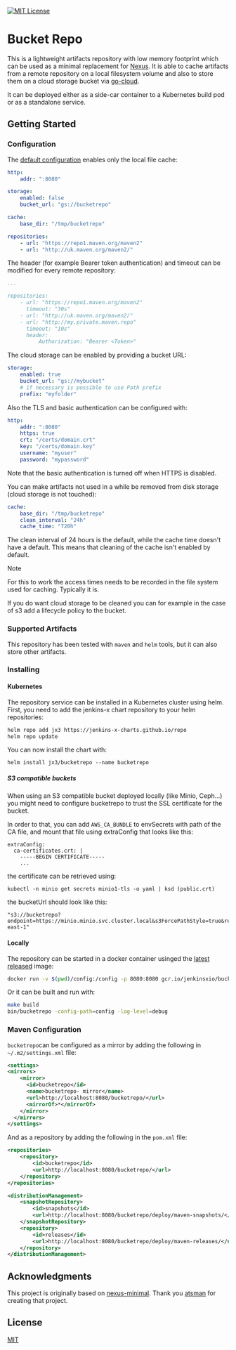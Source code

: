 [![MIT License][license-image]][license-url]

# Bucket Repo

This is a lightweight artifacts repository with low memory footprint which can be used as a minimal replacement for 
[Nexus](https://www.sonatype.com/nexus-repository-sonatype). It is able to cache artifacts from a remote repository
on a local filesystem volume and also to store them on a cloud storage bucket via [go-cloud](https://github.com/google/go-cloud/).

It can be deployed either as a side-car container to a Kubernetes build pod or as a standalone service.

## Getting Started

### Configuration

The [default configuration](config/config.yaml) enables only the local file cache:
```YAML
http:
    addr: ":8080"

storage:
    enabled: false
    bucket_url: "gs://bucketrepo"

cache:
    base_dir: "/tmp/bucketrepo"

repositories:
    - url: "https://repo1.maven.org/maven2"
    - url: "http://uk.maven.org/maven2/"
```

The header (for example Bearer token authentication) and timeout can be modified for every remote repository:
```YAML
...

repositories:
    - url: "https://repo1.maven.org/maven2"
      timeout: "30s"
    - url: "http://uk.maven.org/maven2/"
    - url: "http://my.private.maven.repo"
      timeout: "10s"
      header:
          Authorization: "Bearer <Token>"
```

The cloud storage can be enabled by providing a bucket URL:
```YAML
storage:
    enabled: true
    bucket_url: "gs://mybucket"
    # if necessary is possible to use Path prefix
    prefix: "myfolder" 
```

Also the TLS and basic authentication can be configured with:
```YAML
http:
    addr: ":8080"
    https: true
    crt: "/certs/domain.crt"
    key: "/certs/domain.key"
    username: "myuser"
    password: "mypassword"
```
Note that the basic authentication is turned off when HTTPS is disabled.

You can make artifacts not used in a while be removed from disk storage (cloud storage is not touched):

```YAML
cache:
    base_dir: "/tmp/bucketrepo"
    clean_interval: "24h"
    cache_time: "720h"
```

The clean interval of 24 hours is the default, while the cache time doesn't have a default. This means
that cleaning of the cache isn't enabled by default.

> [!NOTE]
> For this to work the access times needs to be recorded in the file system used for caching. Typically it is.

If you do want cloud storage to be cleaned you can for example in the case of s3 add a lifecycle policy to
the bucket.

### Supported Artifacts

This repository has been tested with `maven` and `helm` tools, but it can also store other artifacts.

### Installing

#### Kubernetes

The repository service can be installed in a Kubernetes cluster using helm. First, you need to add the jenkins-x chart repository to your helm repositories:

```sh
helm repo add jx3 https://jenkins-x-charts.github.io/repo
helm repo update
```
You can now install the chart with:
```
helm install jx3/bucketrepo --name bucketrepo
```

##### S3 compatible buckets

When using an S3 compatible bucket deployed locally (like Minio, Ceph...) you might need to configure bucketrepo to trust the SSL certificate for the bucket.

In order to that, you can add `AWS_CA_BUNDLE` to envSecrets with path of the CA file, and mount that file using extraConfig that looks like this:
```
extraConfig:
  ca-certificates.crt: |
    -----BEGIN CERTIFICATE-----
    ...
```
the certificate can be retrieved using:
```
kubectl -n minio get secrets minio1-tls -o yaml | ksd (public.crt)
```

the bucketUrl should look like this:
```
"s3://bucketrepo?endpoint=https://minio.minio.svc.cluster.local&s3ForcePathStyle=true&region=us-east-1"
```

#### Locally
The repository can be started in a docker container usinged the [latest released](https://github.com/jenkins-x/bucketrepo/releases) image:
```bash
docker run -v $(pwd)/config:/config -p 8080:8080 gcr.io/jenkinsxio/bucketrepo:0.1.12 -config-path=/config
```

Or it can be built and run with:
```bash
make build
bin/bucketrepo -config-path=config -log-level=debug
```

### Maven Configuration

`bucketrepo`can be configured as a mirror by adding the following in `~/.m2/settings.xml` file:
```XML
<settings>
<mirrors>
    <mirror>
      <id>bucketrepo</id>
      <name>bucketrepo- mirror</name>
      <url>http://localhost:8080/bucketrepo/</url>
      <mirrorOf>*</mirrorOf>
    </mirror>
  </mirrors>
</settings>
```

And as a repository by adding the following in the `pom.xml` file:
```XML
<repositories>
    <repository>
        <id>bucketrepo</id>
        <url>http://localhost:8080/bucketrepo/</url>
    </repository>
</repositories>

<distributionManagement>
    <snapshotRepository>
        <id>snapshots</id>
        <url>http://localhost:8080/bucketrepo/deploy/maven-snapshots/</url>
    </snapshotRepository>
    <repository>
        <id>releases</id>
        <url>http://localhost:8080/bucketrepo/deploy/maven-releases/</url>
    </repository>
</distributionManagement>
```

## Acknowledgments

This project is originally based on [nexus-minimal](https://github.com/atsman/nexus-minimal). Thank you [atsman](https://github.com/atsman) for creating that project.

## License

[MIT](LICENSE)

[license-url]: LICENSE

[license-image]: https://img.shields.io/github/license/mashape/apistatus.svg

[capture]: capture.png

